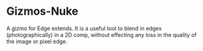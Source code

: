 # Gizmos-Nuke

A gizmo for Edge extends. It is a useful tool to blend in edges (photographically) in a 2D comp, without effecting any loss in the quality of the image or pixel edge. 
